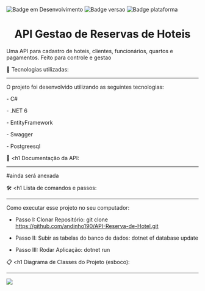 
![Badge em Desenvolvimento](http://img.shields.io/static/v1?label=STATUS&message=EM%20DESENVOLVIMENTO&color=GREEN&style=for-the-badge) ![Badge versao](http://img.shields.io/static/v1?label=Version&message=%20V1.0&color=red&style=for-the-badge) ![Badge plataforma](http://img.shields.io/static/v1?label=Plataforma%20Web&message=API%20EM%20.NET6&color=blue&style=for-the-badge)




<h1 align="center"> API Gestao de Reservas de Hoteis</h1>


Uma API para cadastro de hoteis, clientes, funcionários, quartos e pagamentos. Feito para controle e gestao


📁 Tecnologias utilizadas:
________________________________________________________________________________________________________

O projeto foi desenvolvido utilizando as seguintes tecnologias:

<p>
- C# 
</p>
<p>
- .NET 6
</p>
<p>
- EntityFramework
</p>
<p>
- Swagger
</p>
<p>
- Postgreesql
</p>

<p>

  
  
  
  
</p>


📑 <h1 Documentação da API: </h1>
_____________________________________________________________________________________________________________
#ainda será anexada


🛠️ <h1 Lista de comandos e passos: </h1>
____________________________________________________________________________________________________________
Como executar esse projeto no seu computador:


* Passo I: Clonar Repositório: git clone https://github.com/andinho190/API-Reserva-de-Hotel.git

* Passo II: Subir as tabelas do banco de dados: dotnet ef database update

* Passo III: Rodar Aplicação: dotnet run



📋 <h1 Diagrama de Classes do Projeto (esboco): </h1>
_____________________________________________________________________________________________________________
<img src="https://user-images.githubusercontent.com/39068960/191422235-f6e92bfc-3ed0-4176-aa50-3b415bdb8225.png"/>




